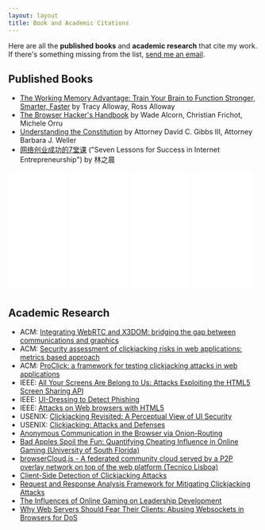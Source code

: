 ```yaml
---
layout: layout
title: Book and Academic Citations
---
```


Here are all the **published books** and **academic research** that cite my
work. If there's something missing from the list, [send me an email](/about/).

## Published Books

- [The Working Memory Advantage: Train Your Brain to Function Stronger, Smarter, Faster](http://amzn.to/2k59TA0) by Tracy Alloway,‎ Ross Alloway
- [The Browser Hacker's Handbook](http://amzn.to/2Brnea8) by Wade Alcorn,‎ Christian Frichot,‎ Michele Orru
- [Understanding the Constitution](http://amzn.to/2k6bgyp) by Attorney David C. Gibbs III,‎ Attorney Barbara J. Weller
- [网络创业成功的7堂课](http://amzn.to/2hVQux6) ("Seven Lessons for Success in Internet Entrepreneurship") by 林之晨

<iframe style="width:120px;height:240px;display:inline-block;" marginwidth="0" marginheight="0" scrolling="no" frameborder="0" src="//ws-na.amazon-adsystem.com/widgets/q?ServiceVersion=20070822&OneJS=1&Operation=GetAdHtml&MarketPlace=US&source=ss&ref=as_ss_li_til&ad_type=product_link&tracking_id=eldoradohills-20&marketplace=amazon&region=US&placement=1451650140&asins=1451650140&linkId=ca2a59e50ec6b92a6586c1846198b3d4&show_border=true&link_opens_in_new_window=true"></iframe>

<iframe style="width:120px;height:240px;display:inline-block;" marginwidth="0" marginheight="0" scrolling="no" frameborder="0" src="//ws-na.amazon-adsystem.com/widgets/q?ServiceVersion=20070822&OneJS=1&Operation=GetAdHtml&MarketPlace=US&source=ss&ref=as_ss_li_til&ad_type=product_link&tracking_id=eldoradohills-20&marketplace=amazon&region=US&placement=1118662091&asins=1118662091&linkId=b95ee88c5e984cabb2d8c6ef69aa6f87&show_border=true&link_opens_in_new_window=true"></iframe>

<iframe style="width:120px;height:240px;display:inline-block;" marginwidth="0" marginheight="0" scrolling="no" frameborder="0" src="//ws-na.amazon-adsystem.com/widgets/q?ServiceVersion=20070822&OneJS=1&Operation=GetAdHtml&MarketPlace=US&source=ss&ref=as_ss_li_til&ad_type=product_link&tracking_id=eldoradohills-20&marketplace=amazon&region=US&placement=0989815501&asins=0989815501&linkId=2a869ea8e1130da9841434d3b54ce412&show_border=true&link_opens_in_new_window=true"></iframe>

<iframe style="width:120px;height:240px;display:inline-block;" marginwidth="0" marginheight="0" scrolling="no" frameborder="0" src="//ws-na.amazon-adsystem.com/widgets/q?ServiceVersion=20070822&OneJS=1&Operation=GetAdHtml&MarketPlace=US&source=ss&ref=as_ss_li_til&ad_type=product_link&tracking_id=eldoradohills-20&marketplace=amazon&region=US&placement=B00XLP0QIC&asins=B00XLP0QIC&linkId=29ea669e8410edbe111e1ab9ce0b425c&show_border=true&link_opens_in_new_window=true"></iframe>

## Academic Research

- ACM: [Integrating WebRTC and X3DOM: bridging the gap between communications and graphics](https://dl.acm.org/citation.cfm?id=2775316)
- ACM: [Security assessment of clickjacking risks in web applications: metrics based approach](https://dl.acm.org/citation.cfm?id=2695946)
- ACM: [ProClick: a framework for testing clickjacking attacks in web applications](https://dl.acm.org/citation.cfm?id=2523538)
- IEEE: [All Your Screens Are Belong to Us: Attacks Exploiting the HTML5 Screen Sharing API](http://ieeexplore.ieee.org/xpl/articleDetails.jsp?arnumber=6956555)
- IEEE: [UI-Dressing to Detect Phishing](http://ieeexplore.ieee.org/xpl/articleDetails.jsp?tp=&arnumber=7056828&url=http%3A%2F%2Fieeexplore.ieee.org%2Fxpls%2Fabs_all.jsp%3Farnumber%3D7056828)
- IEEE: [Attacks on Web browsers with HTML5](http://ieeexplore.ieee.org/xpl/login.jsp?tp=&arnumber=7412087&url=http%3A%2F%2Fieeexplore.ieee.org%2Fxpls%2Fabs_all.jsp%3Farnumber%3D7412087)
- USENIX: [Clickjacking Revisited: A Perceptual View of UI Security](https://www.usenix.org/node/185125)
- USENIX: [Clickjacking: Attacks and Defenses](https://www.usenix.org/conference/usenixsecurity12/technical-sessions/presentation/huang)
- [Anonymous Communication in the Browser via Onion-Routing](https://www.researchgate.net/profile/Andreas_Reiter/publication/281405542_Anonymous_Communication_in_the_Browser_via_Onion-Routing/links/55e58aa708aec74dbe733ad0.pdf)
- [Bad Apples Spoil the Fun: Quantifying Cheating Influence in Online Gaming (University of South Florida)](http://www.cse.usf.edu/~xiangzuo/papers/icwsm.pdf)
- [browserCloud.js - A federated community cloud served by a P2P overlay network on top of the web platform (Tecnico Lisboa)](http://www.gsd.inesc-id.pt/~lveiga/papers/msc-supervised-thesis-abstracts/DDias-THESIS%20DOCUMENT%20FINAL.pdf)
- [Client-Side Detection of Clickjacking Attacks](http://www.igi-global.com/article/client-side-detection-of-clickjacking-attacks/145407)
- [Request and Response Analysis Framework for Mitigating Clickjacking Attacks](http://www.igi-global.com/article/request-and-response-analysis-framework-for-mitigating-clickjacking-attacks/136450)
- [The Influences of Online Gaming on Leadership Development](http://link.springer.com/chapter/10.1007/978-3-662-49247-5_9)
- [Why Web Servers Should Fear Their Clients: Abusing Websockets in Browsers for DoS](http://link.springer.com/chapter/10.1007%2F978-3-319-28865-9_22)

